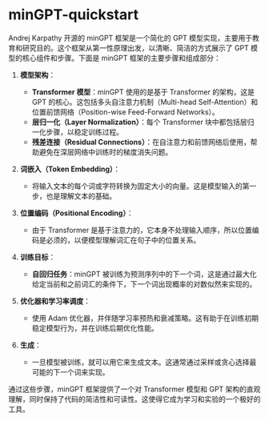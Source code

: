 # minGPT-quickstart

Andrej Karpathy 开源的 minGPT 框架是一个简化的 GPT 模型实现，主要用于教育和研究目的。这个框架从第一性原理出发，以清晰、简洁的方式展示了 GPT 模型的核心组件和步骤。下面是 minGPT 框架的主要步骤和组成部分：

1. **模型架构**：
   - **Transformer 模型**：minGPT 使用的是基于 Transformer 的架构，这是 GPT 的核心。这包括多头自注意力机制（Multi-head Self-Attention）和位置前馈网络（Position-wise Feed-Forward Networks）。
   - **层归一化（Layer Normalization）**：每个 Transformer 块中都包括层归一化步骤，以稳定训练过程。
   - **残差连接（Residual Connections）**：在自注意力和前馈网络后使用，帮助避免在深层网络中训练时的梯度消失问题。

2. **词嵌入（Token Embedding）**：
   - 将输入文本的每个词或字符转换为固定大小的向量。这是模型输入的第一步，也是理解文本的基础。

3. **位置编码（Positional Encoding）**：
   - 由于 Transformer 是基于注意力的，它本身不处理输入顺序，所以位置编码是必须的，以便模型理解词汇在句子中的位置关系。

4. **训练目标**：
   - **自回归任务**：minGPT 被训练为预测序列中的下一个词，这是通过最大化给定当前和之前词汇的条件下，下一个词出现概率的对数似然来实现的。

5. **优化器和学习率调度**：
   - 使用 Adam 优化器，并伴随学习率预热和衰减策略。这有助于在训练初期稳定模型行为，并在训练后期优化性能。

6. **生成**：
   - 一旦模型被训练，就可以用它来生成文本。这通常通过采样或贪心选择最可能的下一个词来实现。

通过这些步骤，minGPT 框架提供了一个对 Transformer 模型和 GPT 架构的直观理解，同时保持了代码的简洁性和可读性。这使得它成为学习和实验的一个极好的工具。
